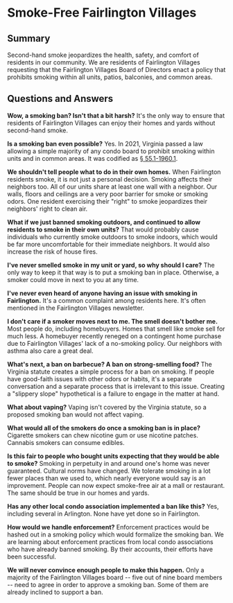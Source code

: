 # Smoke-Free Fairlington Villages

<link rel="stylesheet" type="text/css" href="css/github-markdown.css">
<link rel="shortcut icon" href="images/favicon.png" type="image/x-icon">

## Summary

Second-hand smoke jeopardizes the health, safety, and comfort of residents in our community. We are residents of Fairlington Villages requesting that the Fairlington Villages Board of Directors enact a policy that prohibits smoking within all units, patios, balconies, and common areas.

## Questions and Answers

**Wow, a smoking ban? Isn't that a bit harsh?**
It's the only way to ensure that residents of Fairlington Villages can enjoy their homes and yards without second-hand smoke.

**Is a smoking ban even possible?**
Yes. In 2021, Virginia passed a law allowing a simple majority of any condo board to prohibit smoking within units and in common areas. It was codified as [§ 55.1-1960.1](https://law.lis.virginia.gov/vacode/title55.1/chapter19/section55.1-1960.1/).

**We shouldn't tell people what to do in their own homes.**
When Fairlington residents smoke, it is not just a personal decision. Smoking affects their neighbors too. All of our units share at least one wall with a neighbor. Our walls, floors and ceilings are a very poor barrier for smoke or smoking odors. One resident exercising their "right" to smoke jeopardizes their neighbors' right to clean air.

**What if we just banned smoking outdoors, and continued to allow residents to smoke in their own units?**
That would probably cause individuals who currently smoke outdoors to smoke indoors, which would be far more uncomfortable for their immediate neighbors. It would also increase the risk of house fires.

**I've never smelled smoke in my unit or yard, so why should I care?**
The only way to keep it that way is to put a smoking ban in place. Otherwise, a smoker could move in next to you at any time.

**I've never even heard of anyone having an issue with smoking in Fairlington.**
It's a common complaint among residents here. It's often mentioned in the Fairlington Villages newsletter.

**I don't care if a smoker moves next to me. The smell doesn't bother me.**
Most people do, including homebuyers. Homes that smell like smoke sell for much less. A homebuyer recently reneged on a contingent home purchase due to Fairlington Villages' lack of a no-smoking policy. Our neighbors with asthma also care a great deal.

**What's next, a ban on barbecue? A ban on strong-smelling food?**
The Virginia statute creates a simple process for a ban on smoking. If people have good-faith issues with other odors or habits, it's a separate conversation and a separate process that is irrelevant to this issue. Creating a "slippery slope" hypothetical is a failure to engage in the matter at hand.

**What about vaping?**
Vaping isn't covered by the Virginia statute, so a proposed smoking ban would not affect vaping.

**What would all of the smokers do once a smoking ban is in place?**
Cigarette smokers can chew nicotine gum or use nicotine patches. Cannabis smokers can consume edibles.

**Is this fair to people who bought units expecting that they would be able to smoke?**
Smoking in perpetuity in and around one's home was never guaranteed. Cultural norms have changed. We tolerate smoking in a lot fewer places than we used to, which nearly everyone would say is an improvement. People can now expect smoke-free air at a mall or restaurant. The same should be true in our homes and yards.

**Has any other local condo association implemented a ban like this?**
Yes, including several in Arlington. None have yet done so in Fairlington.

**How would we handle enforcement?**
Enforcement practices would be hashed out in a smoking policy which would formalize the smoking ban. We are learning about enforcement practices from local condo associations who have already banned smoking. By their accounts, their efforts have been successful.

**We will never convince enough people to make this happen.**
Only a majority of the Fairlington Villages board -- five out of nine board members -- need to agree in order to approve a smoking ban. Some of them are already inclined to support a ban.